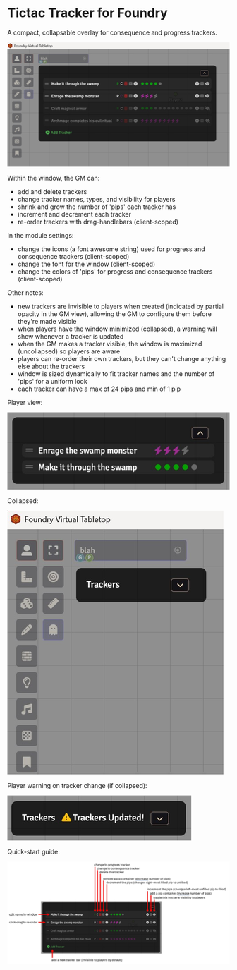 # Tictac Tracker for Foundry
A compact, collapsable overlay for consequence and progress trackers. 

![GM Tracker](./screenshots/tictac-tracker-gm2.jpg)

Within the window, the GM can:
- add and delete trackers
- change tracker names, types, and visibility for players
- shrink and grow the number of 'pips' each tracker has
- increment and decrement each tracker
- re-order trackers with drag-handlebars (client-scoped)

In the module settings:
- change the icons (a font awesome string) used for progress and consequence trackers (client-scoped)
- change the font for the window (client-scoped)
- change the colors of 'pips' for progress and consequence trackers (client-scoped)

Other notes:
- new trackers are invisible to players when created (indicated by partial opacity in the GM view), allowing the GM to configure them before they're made visible
- when players have the window minimized (collapsed), a warning will show whenever a tracker is updated
- when the GM makes a tracker visible, the window is maximized (uncollapsed) so players are aware
- players can re-order their own trackers, but they can't change anything else about the trackers
- window is sized dynamically to fit tracker names and the number of 'pips' for a uniform look
- each tracker can have a max of 24 pips and min of 1 pip

Player view:

![Player Tracker](./screenshots/tictac-tracker-player1.jpg)

Collapsed:

![Collapsed](./screenshots/tictac-tracker-collapsed.jpg)

Player warning on tracker change (if collapsed):

![Collapsed Warning](./screenshots/tictac-tracker-collapsed-warning.jpg)

Quick-start guide:

![How to](./screenshots/tictac-tracker-howto.jpg)
